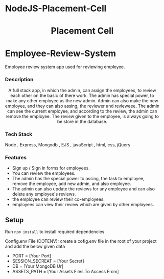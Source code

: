 # NodeJS-Placement-Cell

 <h1 align="center">Placement Cell</h1>
 
# Employee-Review-System
Employee review system app used for reviewing employee.

### Description
<p align="center">
  A full stack app, in which the admin, can assign the employees, to review each other on the basic of there work. The admin has special power, to make any other employee
  as the new admin. Admin can also make the new employee, and they can also assing, the reviewer and revieweee. The admin can see the current employee, and according to the
  review, the admin can remove the employee. The review given to the employee, is always going to be store in the database.
</p>

### Tech Stack

Node , Express, Mongodb , EJS , javaScript , html, css, jQuery

### Features

  - Sign up / Sign in forms for employees.
  - You can review the employees.
  - The admin has the special power to assing, the task to employee, remove the employee, add new admin, and also employee.
  - The admin can also update the reviews for any employee and can also delete any employee's reviews. 
  - the employee can review their co-employees.
  - employees can view their review which are given by other employees. 

## Setup

Run `npm install` to install required dependencies

Config.env File (DOTENV): create a cofig.env file in the root of your project and add the below given data

- PORT = [Your Port]
- SESSION_SECREAT = [Your Secret]
- DB = [Your MongoDB Ur]
- ASSETS_PATH = [Your Assets Files To Access From]

 
